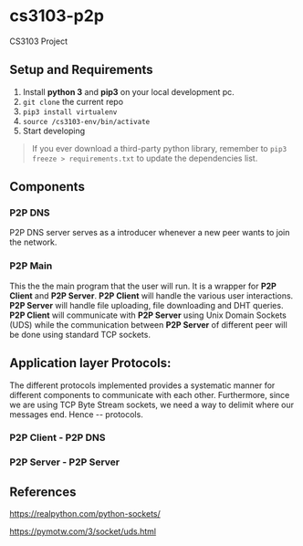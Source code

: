 # cs3103-p2p
CS3103 Project

## Setup and Requirements
 1. Install __python 3__ and __pip3__ on your local development pc.
 2. `git clone` the current repo
 3. `pip3 install virtualenv`
 4. `source /cs3103-env/bin/activate`
 5. Start developing

> If you ever download a third-party python library, remember to `pip3 freeze > requirements.txt` to update the dependencies list.

## Components

### P2P DNS
P2P DNS server serves as a introducer whenever a new peer wants to join the network. 

### P2P Main
This the the main program that the user will run. It is a wrapper for __P2P Client__ and __P2P Server__. __P2P Client__ will handle the various user interactions. __P2P Server__ will handle file uploading, file downloading and DHT queries. __P2P Client__ will communicate with __P2P Server__ using Unix Domain Sockets (UDS) while the communication between __P2P Server__ of different peer will be done using standard TCP sockets. 

## Application layer Protocols:
The different protocols implemented provides a systematic manner for different components to communicate with each other. Furthermore, since we are using TCP Byte Stream sockets, we need a way to delimit where our messages end. Hence -- protocols.

### P2P Client - P2P DNS

### P2P Server - P2P Server


## References
https://realpython.com/python-sockets/

https://pymotw.com/3/socket/uds.html